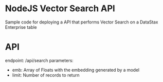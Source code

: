# NodeJS Vector Search API

Sample code for deploying a API that performs Vector Search on a DataStax Enterprise table

# API

endpoint: /api/search
parameters:
- emb: Array of Floats with the embedding generated by a model
- limit: Number of records to return
